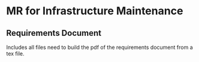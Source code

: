 # MR for Infrastructure Maintenance
## Requirements Document
Includes all files need to build the pdf of the requirements document from a tex file.
